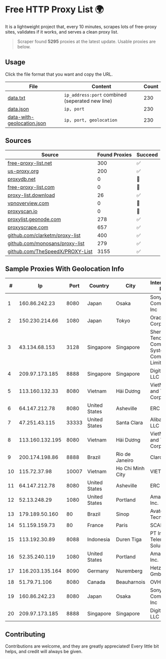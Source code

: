 
# Free HTTP Proxy List 🌍

It is a lightweight project that, every 10 minutes, scrapes lots of free-proxy sites, validates if it works, and serves a clean proxy list.


> Scraper found **5295** proxies at the latest update. Usable proxies are below.

## Usage

Click the file format that you want and copy the URL.


|File|Content|Count|
|----|-------|-----|
|[data.txt](https://raw.githubusercontent.com/themiralay/Proxy-List-World/master/data.txt)|`ip_address:port` combined (seperated new line)|230|
|[data.json](https://raw.githubusercontent.com/themiralay/Proxy-List-World/master/data.json)|`ip, port`|230|
|[data-with-geolocation.json](https://raw.githubusercontent.com/themiralay/Proxy-List-World/master/data-with-geolocation.json)|`ip, port, geolocation`|230|

## Sources

|Source|Found Proxies|Succeed|
|------|-------------|-------|
|[free-proxy-list.net](https://free-proxy-list.net)|300|✅|
|[us-proxy.org](https://www.us-proxy.org)|200|✅|
|[proxydb.net](http://proxydb.net)|0|🚫|
|[free-proxy-list.com](https://free-proxy-list.com/?page=&port=&type%5B%5D=http&type%5B%5D=https&up_time=0&search=Search)|0|🚫|
|[proxy-list.download](https://www.proxy-list.download/HTTP)|26|✅|
|[vpnoverview.com](https://vpnoverview.com/privacy/anonymous-browsing/free-proxy-servers)|0|🚫|
|[proxyscan.io](https://www.proxyscan.io)|0|🚫|
|[proxylist.geonode.com](https://proxylist.geonode.com/api/proxy-list?limit=300&page=1&sort_by=lastChecked&sort_type=desc&protocols=http,https)|278|✅|
|[proxyscrape.com](https://api.proxyscrape.com/v2/?request=displayproxies&protocol=http&timeout=10000&country=all&ssl=all&anonymity=all)|657|✅|
|[github.com/clarketm/proxy-list](https://raw.githubusercontent.com/clarketm/proxy-list/master/proxy-list-raw.txt)|400|✅|
|[github.com/monosans/proxy-list](https://raw.githubusercontent.com/monosans/proxy-list/main/proxies/http.txt)|279|✅|
|[github.com/TheSpeedX/PROXY-List](https://raw.githubusercontent.com/TheSpeedX/PROXY-List/master/http.txt)|3155|✅|


## Sample Proxies With Geolocation Info

|#|Ip|Port|Country|City|Internet Service Provider|
|-|--|----|-------|----|-------------------------|
|1|160.86.242.23|8080|Japan|Osaka|Sony Network Communications Inc|
|2|150.230.214.66|1080|Japan|Tokyo|Oracle Corporation|
|3|43.134.68.153|3128|Singapore|Singapore|Shenzhen Tencent Computer Systems Company Limited|
|4|209.97.173.185|8888|Singapore|Singapore|DigitalOcean, LLC|
|5|113.160.132.33|8080|Vietnam|Hải Dương|VietNam Post and Telecom Corporation|
|6|64.147.212.78|8080|United States|Asheville|ERC Broadband|
|7|47.251.43.115|33333|United States|Santa Clara|Alibaba Cloud LLC|
|8|113.160.132.195|8080|Vietnam|Hải Dương|VietNam Post and Telecom Corporation|
|9|200.174.198.86|8888|Brazil|Rio de Janeiro|Claro S.A|
|10|115.72.37.98|10007|Vietnam|Ho Chi Minh City|VIETELmetro|
|11|64.147.212.78|8080|United States|Asheville|ERC Broadband|
|12|52.13.248.29|1080|United States|Portland|Amazon.com, Inc.|
|13|179.189.50.160|80|Brazil|Sinop|Avato Tecnologia S.A|
|14|51.159.159.73|80|France|Paris|SCALEWAY|
|15|113.192.30.89|8088|Indonesia|Duren Tiga|PT Indo Telemedia Solusi|
|16|52.35.240.119|1080|United States|Portland|Amazon.com, Inc.|
|17|116.203.135.164|8090|Germany|Nuremberg|Hetzner Online GmbH|
|18|51.79.71.106|8080|Canada|Beauharnois|OVH SAS|
|19|160.86.242.23|8080|Japan|Osaka|Sony Network Communications Inc|
|20|209.97.173.185|8888|Singapore|Singapore|DigitalOcean, LLC|



## Contributing

Contributions are welcome, and they are greatly appreciated! Every
little bit helps, and credit will always be given.

